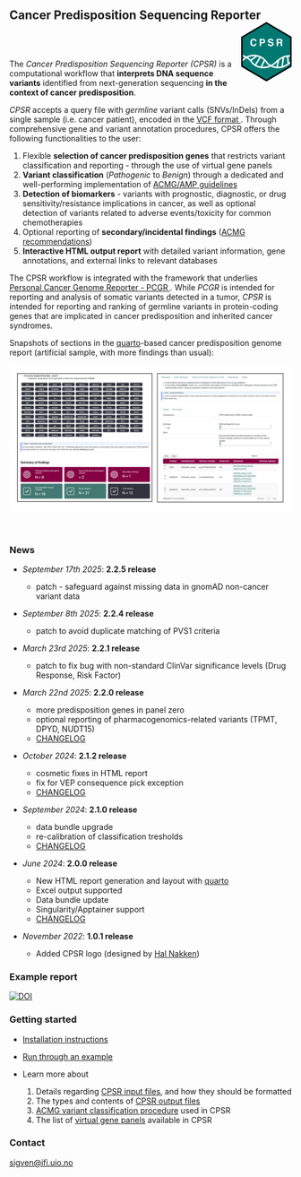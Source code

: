 <br>

## Cancer Predisposition Sequencing Reporter <a href="https://sigven.github.io/cpsr/"><img src="man/figures/logo.png" align="right" height="106" width="90"/></a>

<br><br>

The *Cancer Predisposition Sequencing Reporter (CPSR)* is a computational workflow that **interprets DNA sequence variants** identified from next-generation sequencing **in the context of cancer predisposition**. 

*CPSR* accepts a query file with _germline_ variant calls (SNVs/InDels) from a single sample (i.e. cancer patient), encoded in the [VCF format ](https://samtools.github.io/hts-specs/VCFv4.2.pdf). Through comprehensive gene and variant annotation procedures, CPSR offers the following functionalities to the user:

1) Flexible **selection of cancer predisposition genes** that restricts variant classification and reporting - through the use of virtual gene panels
2) **Variant classification** (*Pathogenic* to _Benign_) through a dedicated and well-performing implementation of [ACMG/AMP guidelines](https://pubmed.ncbi.nlm.nih.gov/25741868/)
3) **Detection of biomarkers** - variants with prognostic, diagnostic, or drug sensitivity/resistance 
implications in cancer, as well as optional detection of variants related to adverse events/toxicity for common chemotherapies  
4) Optional reporting of **secondary/incidental findings** ([ACMG recommendations](https://pubmed.ncbi.nlm.nih.gov/37347242/))
5) **Interactive HTML output report** with detailed variant information, gene annotations, and external links to relevant databases

The CPSR workflow is integrated with the framework that underlies [Personal Cancer Genome Reporter - PCGR ](https://github.com/sigven/pcgr). While *PCGR* is intended for reporting and analysis of somatic variants detected in a tumor, *CPSR* is intended for reporting and ranking of germline variants in protein-coding genes that are implicated in cancer predisposition and inherited cancer syndromes.

Snapshots of sections in the [quarto](https://quarto.org)-based cancer predisposition genome report (artificial sample, with more findings than usual):

![](img/cpsr_sc.png)

<br>

### News

*  *September 17th 2025*: **2.2.5 release**
    -  patch - safeguard against missing data in gnomAD non-cancer variant data

*  *September 8th 2025*: **2.2.4 release**
    -  patch to avoid duplicate matching of PVS1 criteria

*  *March 23rd 2025*: **2.2.1 release**
    -  patch to fix bug with non-standard ClinVar significance levels (Drug Response, Risk Factor)
    
*  *March 22nd 2025*: **2.2.0 release**
    -  more predisposition genes in panel zero 
    -  optional reporting of pharmacogenomics-related variants (TPMT, DPYD, NUDT15)
    -  [CHANGELOG](https://sigven.github.io/cpsr/articles/CHANGELOG.html)

*  *October 2024*: **2.1.2 release**
    -  cosmetic fixes in HTML report
    -  fix for VEP consequence pick exception
    -  [CHANGELOG](https://sigven.github.io/cpsr/articles/CHANGELOG.html)
    
*  *September 2024*: **2.1.0 release**
    -  data bundle upgrade
    -  re-calibration of classification tresholds
    -  [CHANGELOG](https://sigven.github.io/cpsr/articles/CHANGELOG.html)

*  *June 2024*: **2.0.0 release**
    -  New HTML report generation and layout with [quarto](https://quarto.org/)
    -  Excel output supported
    -  Data bundle update
    -  Singularity/Apptainer support
    -  [CHANGELOG](http://cpsr.readthedocs.io/en/latest/CHANGELOG.html)

*  *November 2022*: **1.0.1 release**
    -  Added CPSR logo (designed by [Hal Nakken](https://halvetica.net))


### Example report

[![DOI](https://zenodo.org/badge/DOI/10.5281/zenodo.17117326.svg)](https://doi.org/10.5281/zenodo.17117326)

### Getting started

- [Installation instructions](articles/installation.html)
- [Run through an example](articles/running.html#example-run)
- Learn more about

   1) Details regarding [CPSR input files](articles/input.html), and how they should be formatted 
   2) The types and contents of [CPSR output files](articles/output.html)
   3) [ACMG variant classification procedure](articles/variant_classification.html) used in CPSR
   4) The list of [virtual gene panels](articles/virtual_panels.html) available in CPSR


### Contact

sigven@ifi.uio.no
